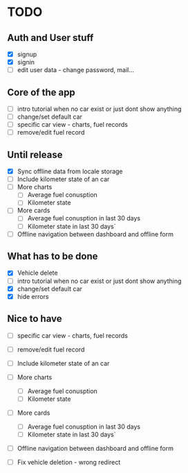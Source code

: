 # TODO

## Auth and User stuff
- [x] signup
- [x] signin
- [ ] edit user data - change password, mail...

## Core of the app
- [ ] intro tutorial when no car exist or just dont show anything
- [ ] change/set default car
- [ ] specific car view - charts, fuel records
- [ ] remove/edit fuel record

## Until release
- [x] Sync offline data from locale storage
- [ ] Include kilometer state of an car
- [ ] More charts
  - [ ] Average fuel conusption
  - [ ] Kilometer state
- [ ] More cards
  - [ ] Average fuel conusption in last 30 days
  - [ ] Kilometer state in last 30 days`
- [ ] Offline navigation between dashboard and offline form

## What has to be done
- [x] Vehicle delete
- [ ] intro tutorial when no car exist or just dont show anything
- [x] change/set default car
- [x] hide errors

## Nice to have
- [ ] specific car view - charts, fuel records
- [ ] remove/edit fuel record
- [ ] Include kilometer state of an car
- [ ] More charts
  - [ ] Average fuel conusption
  - [ ] Kilometer state
- [ ] More cards
  - [ ] Average fuel conusption in last 30 days
  - [ ] Kilometer state in last 30 days`
- [ ] Offline navigation between dashboard and offline form
- [ ] Fix vehicle deletion - wrong redirect



